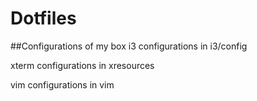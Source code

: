 # Dotfiles
##Configurations of my box
i3 configurations in i3/config

xterm configurations in xresources

vim configurations in vim
